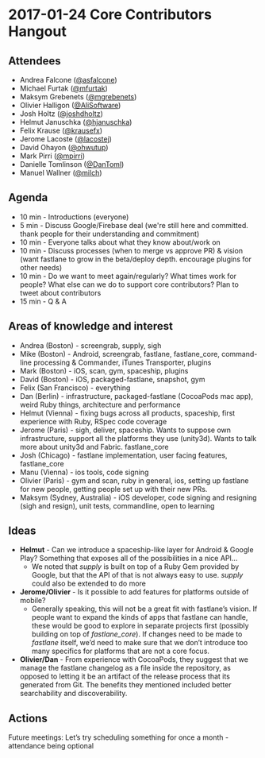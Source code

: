 # 2017-01-24 Core Contributors Hangout

## Attendees

* Andrea Falcone ([@asfalcone](https://github.com/asfalcone))
* Michael Furtak ([@mfurtak](https://github.com/mfurtak))
* Maksym Grebenets ([@mgrebenets](https://github.com/mgrebenets))
* Olivier Halligon ([@AliSoftware](https://github.com/AliSoftware))
* Josh Holtz ([@joshdholtz](https://github.com/joshdholtz))
* Helmut Januschka ([@hjanuschka](https://github.com/hjanuschka))
* Felix Krause ([@krausefx](https://github.com/krausefx))
* Jerome Lacoste ([@lacostej](https://github.com/lacostej))
* David Ohayon ([@ohwutup](https://github.com/ohwutup))
* Mark Pirri ([@mpirri](https://github.com/mpirri))
* Danielle Tomlinson ([@DanToml](https://github.com/DanToml))
* Manuel Wallner ([@milch](https://github.com/milch))

## Agenda

* 10 min - Introductions (everyone)
* 5 min - Discuss Google/Firebase deal (we're still here and committed. thank people for their understanding and commitment)
* 10 min - Everyone talks about what they know about/work on
* 10 min - Discuss processes (when to merge vs approve PR) & vision (want fastlane to grow in the beta/deploy depth. encourage plugins for other needs)
* 10 min - Do we want to meet again/regularly? What times work for people? What else can we do to support core contributors? Plan to tweet about contributors
* 15 min - Q & A

## Areas of knowledge and interest

* Andrea (Boston) - screengrab, supply, sigh
* Mike (Boston) - Android, screengrab, fastlane, fastlane_core, command-line processing & Commander, iTunes Transporter, plugins
* Mark (Boston) - iOS, scan, gym, spaceship, plugins
* David (Boston) - iOS, packaged-fastlane, snapshot, gym
* Felix (San Francisco) - everything
* Dan (Berlin) - infrastructure, packaged-fastlane (CocoaPods mac app), weird Ruby things, architecture and performance
* Helmut (Vienna) - fixing bugs across all products, spaceship, first experience with Ruby, RSpec code coverage
* Jerome (Paris) - sigh, deliver, spaceship. Wants to suppose own infrastructure, support all the platforms they use (unity3d). Wants to talk more about unity3d and Fabric. fastlane_core
* Josh (Chicago) - fastlane implementation, user facing features, fastlane_core
* Manu (Vienna) - ios tools, code signing
* Olivier (Paris) - gym and scan, ruby in general, ios, setting up fastlane for new people, getting people set up with their new PRs.
* Maksym (Sydney, Australia) - iOS developer, code signing and resigning (sigh and resign), unit tests, commandline, open to learning

## Ideas

* **Helmut** - Can we introduce a spaceship-like layer for Android & Google Play? Something that exposes all of the possibilities in a nice API...
    * We noted that _supply_ is built on top of a Ruby Gem provided by Google, but that the API of that is not always easy to use. _supply_ could also be extended to do more
* **Jerome/Olivier** - Is it possible to add features for platforms outside of mobile?
    * Generally speaking, this will not be a great fit with fastlane’s vision. If people want to expand the kinds of apps that fastlane can handle, these would be good to explore in separate projects first (possibly building on top of _fastlane_core_). If changes need to be made to _fastlane_ itself, we’d need to make sure that we don’t introduce too many specifics for platforms that are not a core focus.
* **Olivier/Dan** - From experience with CocoaPods, they suggest that we manage the fastlane changelog as a file inside the repository, as opposed to letting it be an artifact of the release process that its generated from Git. The benefits they mentioned included better searchability and discoverability.

## Actions

Future meetings: Let’s try scheduling something for once a month - attendance being optional
